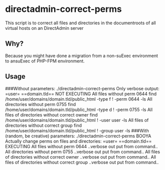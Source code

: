 # directadmin-correct-perms
This script is to correct all files and directories in the documentroots of all virtual hosts on an DirectAdmin server
## Why?
Because you might have done a migration from a non-suExec environment to ansuExec of PHP-FPM environment.
## Usage
###Without parameters:
 ./directadmin-correct-perms
Only verbose output:
=user=
==domain.tld==
NOT EXECUTING
All files without perm 0644
find /home/user/domains/domain.tld/public_html -type f ! -perm 0644 -ls
All directories without perm 0755
find /home/user/domains/domain.tld/public_html -type d ! -perm 0755 -ls
All files of directories without correct owner
find /home/user/domains/domain.tld/public_html ! -user user -ls
All files of directories without correct group
find /home/user/domains/domain.tld/public_html ! -group user -ls
###With (random, be creative) parameters:
 ./directadmin-correct-perms BOOYA
Actually change perms on files and directories:
=user=
==domain.tld==
EXECUTING
All files without perm 0644
..verbose out put from command..
All directories without perm 0755
..verbose out put from command..
All files of directories without correct owner
..verbose out put from command..
All files of directories without correct group
..verbose out put from command..

